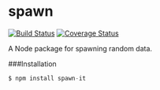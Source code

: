 # spawn
[![Build Status](https://travis-ci.org/jrtnq514/spawn.svg?branch=master)](https://travis-ci.org/jrtnq514/spawn)
[![Coverage Status](https://coveralls.io/repos/github/jrtnq514/spawn/badge.svg?branch=master)](https://coveralls.io/github/jrtnq514/spawn?branch=master)

A Node package for spawning random data.

###Installation
```javascript
$ npm install spawn-it
```
